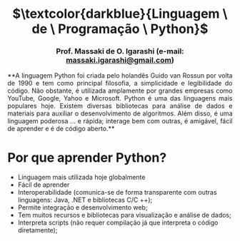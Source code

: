 <div align="center">
	
# $\textcolor{darkblue}{Linguagem \ de \ Programação \ Python}$
### Prof. Massaki de O. Igarashi (e-mail: massaki.igarashi@gmail.com)

</div> 
<div align="justify">
**A linguagem Python foi criada pelo holandês Guido van Rossun por volta de 1990 e tem como principal filosofia, a simplicidade e legibilidade do código. Não obstante, é utilizada amplamente por grandes empresas como YouTube, Google, Yahoo e Microsoft. Python é uma das linguagens mais populares hoje. Existem diversas bibliotecas para análise de dados e materiais para auxiliar o desenvolvimento de algoritmos. Além disso, é uma linguagem poderosa ... e rápida; interage bem com outras, é amigável, fácil de aprender e é de código aberto.**

</div>   

# **Por que aprender Python?**
- Linguagem mais utilizada hoje globalmente
- Fácil de aprender
- Interoperabilidade (comunica-se de forma transparente com outras linguagens: Java, .NET e bibliotecas C/C ++);
- Permite integração e desenvolvimento web;
- Tem muitos recursos e bibliotecas para visualização e análise de dados;
- Interpreta scripts (não requer compilação já que interpreta o código diretamente);

